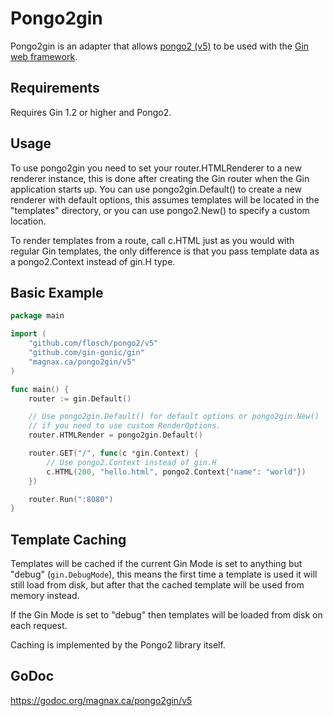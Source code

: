 Pongo2gin
=========

Pongo2gin is an adapter that allows [pongo2 (v5)](https://github.com/flosch/pongo2) to be used with the
[Gin web framework](https://github.com/gin-gonic/gin).



Requirements
------------

Requires Gin 1.2 or higher and Pongo2.

Usage
-----

To use pongo2gin you need to set your router.HTMLRenderer to a new renderer
instance, this is done after creating the Gin router when the Gin application
starts up. You can use pongo2gin.Default() to create a new renderer with
default options, this assumes templates will be located in the "templates"
directory, or you can use pongo2.New() to specify a custom location.

To render templates from a route, call c.HTML just as you would with
regular Gin templates, the only difference is that you pass template
data as a pongo2.Context instead of gin.H type.

Basic Example
-------------

```go
package main

import (
	"github.com/flosch/pongo2/v5"
	"github.com/gin-gonic/gin"
	"magnax.ca/pongo2gin/v5"
)

func main() {
	router := gin.Default()

	// Use pongo2gin.Default() for default options or pongo2gin.New()
	// if you need to use custom RenderOptions.
	router.HTMLRender = pongo2gin.Default()

	router.GET("/", func(c *gin.Context) {
		// Use pongo2.Context instead of gin.H
		c.HTML(200, "hello.html", pongo2.Context{"name": "world"})
	})

	router.Run(":8080")
}
```

Template Caching
----------------

Templates will be cached if the current Gin Mode is set to anything but "debug" (`gin.DebugMode`),
this means the first time a template is used it will still load from disk, but
after that the cached template will be used from memory instead.

If the Gin Mode is set to "debug" then templates will be loaded from disk on
each request.

Caching is implemented by the Pongo2 library itself.

GoDoc
-----

https://godoc.org/magnax.ca/pongo2gin/v5
